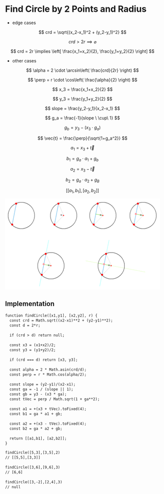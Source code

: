 # Find Circle by 2 Points and Radius

* edge cases

$$
crd = \sqrt{(x_2-x_1)^2 + (y_2-y_1)^2}
$$

$$
crd > 2r \implies \varnothing
$$

$$
crd = 2r \implies \left[ \frac{x_1+x_2}{2}, \frac{y_1+y_2}{2} \right]
$$

* other cases

$$
\alpha = 2 \cdot \arcsin\left( \frac{crd}{2r} \right)
$$

$$
\perp = r \cdot \cos\left( \frac{\alpha}{2} \right)
$$

$$
x_3 = \frac{x_1+x_2}{2}
$$

$$
y_3 = \frac{y_1+y_2}{2}
$$

$$
slope = \frac{y_2-y_1}{x_2-x_1}
$$

$$
g_a = \frac{-1}{slope \ \cup\ 1}
$$

$$
g_b = y_3 - (x_3 \cdot g_a)
$$

$$
\vec{t} = \frac{\perp}{\sqrt{1+g_a^2}}
$$

$$
a_1 = x_3 + \vec{t}
$$

$$
b_1 = g_a \cdot a_1 + g_b
$$

$$
a_2 = x_3 - \vec{t}
$$

$$
b_2 = g_a \cdot a_2 + g_B
$$

$$
\left[ [a_1, b_1] , [a_2, b_2] \right]
$$

![Find circle by 2 points](https://github.com/damianc/dev-notes/blob/master/_images/math/circle-by-two-points.png "Find circle by 2 points")

## Implementation

```
function findCircle([x1,y1], [x2,y2], r) {
  const crd = Math.sqrt((x2-x1)**2 + (y2-y1)**2);
  const d = 2*r;

  if (crd > d) return null;

  const x3 = (x1+x2)/2;
  const y3 = (y1+y2)/2;
  
  if (crd === d) return [x3, y3];

  const alpha = 2 * Math.asin(crd/d);
  const perp = r * Math.cos(alpha/2);

  const slope = (y2-y1)/(x2-x1);
  const ga = -1 / (slope || 1);
  const gb = y3 - (x3 * ga);
  const tVec = perp / Math.sqrt(1 + ga**2);

  const a1 = +(x3 + tVec).toFixed(4);
  const b1 = ga * a1 + gb;

  const a2 = +(x3 - tVec).toFixed(4);
  const b2 = ga * a2 + gb;

  return [[a1,b1], [a2,b2]];
}
```

```
findCircle([5,3],[3,5],2)
// [[5,5],[3,3]]

findCircle([3,6],[9,6],3)
// [6,6]

findCircle([3,-2],[2,4],3)
// null
```
